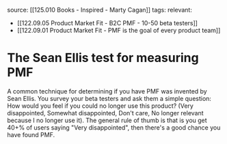 source: [[125.010 Books - Inspired - Marty Cagan]]
tags:
relevant:
- [[122.09.05 Product Market Fit - B2C PMF - 10-50 beta testers]]
- [[122.09.01 Product Market Fit - PMF is the goal of every product team]]

# The Sean Ellis test for measuring PMF

A common technique for determining if you have PMF was invented by Sean Ellis. You survey your beta testers and ask them a simple question: How would you feel if you could no longer use this product? (Very disappointed, Somewhat disappointed, Don't care, No longer relevant because I no longer use it). The general rule of thumb is that is you get 40+% of users saying "Very disappointed", then there's a good chance you have found PMF.

